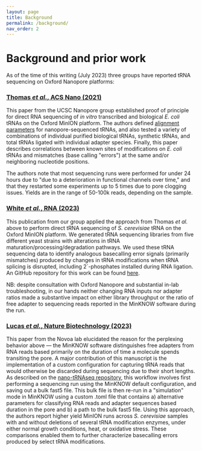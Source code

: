 ```yaml
---
layout: page
title: Background
permalink: /background/
nav_order: 2
---
```


# Background and prior work
As of the time of this writing (July 2023) three groups have reported tRNA sequencing on Oxford Nanopore platforms:

### [Thomas _et al._, ACS Nano (2021)](https://pubmed.ncbi.nlm.nih.gov/34618430/)

This paper from the UCSC Nanopore group established proof of principle for direct RNA sequencing of  _in vitro_ transcribed and biological _E. coli_ tRNAs on the Oxford MinION platform. The authors defined [alignment parameters](https://github.com/mitenjain/marginAlign-tRNA) for nanopore-sequenced tRNAs, and also tested a variety of combinations of individual purified biological tRNAs, synthetic tRNAs, and total tRNAs ligated with individual adapter species. Finally, this paper describes correlations between known sites of modifications on _E. coli_ tRNAs and mismatches (base calling "errors") at the same and/or neighboring nucleotide positions.

The authors note that most sequencing runs were performed for under 24 hours due to "due to a deterioration in functional channels over time," and that they restarted some experiments up to 5 times due to pore clogging issues. Yields are in the range of 50-100k reads, depending on the sample.

### [White _et al._, RNA (2023)](https://pubmed.ncbi.nlm.nih.gov/36854608/)

This publication from our group applied the approach from Thomas _et al._ above to perform direct tRNA sequencing of _S. cerevisiae_ tRNA on the Oxford MinION platform. We generated tRNA sequencing libraries from five different yeast strains with alterations in tRNA maturation/processing/degradation pathways. We used these tRNA sequencing data to identify analogous basecalling error signals (primarily mismatches) produced by changes in tRNA modifications when tRNA splicing is disrupted, including 2´-phosphates installed during RNA ligation. An GitHub repository for this work can be found [here](https://github.com/hesselberthlab/RNARePore).

NB: despite consultation with Oxford Nanopore and substantial in-lab troubleshooting, in our hands neither changing RNA inputs nor adapter ratios made a substantive impact on either library throughput or the ratio of free adapter to sequencing reads reported in the MinKNOW software during the run.

### [Lucas _et al._, Nature Biotechnology (2023)](https://pubmed.ncbi.nlm.nih.gov/37024678/)

This paper from the Novoa lab elucidated the reason for the perplexing behavior above — the MinKNOW software distinguishes free adapters from RNA reads based primarily on the duration of time a molecule spends transiting the pore. A major contribution of this manuscript is the implementation of a custom configuration for capturing tRNA reads that would otherwise be discarded during sequencing due to their short lengths. As described on the [nano-tRNAseq repository](https://github.com/novoalab/Nano-tRNAseq), this workflow involves first performing a sequencing run using the MinKNOW default configuration, and saving out a bulk fast5 file. This bulk file is then re-run in a "simulation" mode in MinKNOW using a custom .toml file that contains a) alternative parameters for classifying RNA reads and adapter sequences based duration in the pore and b) a path to the bulk fast5 file. Using this approach, the authors report higher yield MinION runs across _S. cerevisiae_ samples with and without deletions of several tRNA modification enzymes, under either normal growth conditions, heat, or oxidative stress. These comparisons enabled them to further characterize basecalling errors produced by select tRNA modifications.
